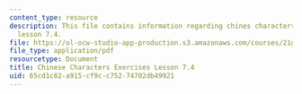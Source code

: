 ```yaml
---
content_type: resource
description: This file contains information regarding chines characters exercises
  lesson 7.4.
file: https://ol-ocw-studio-app-production.s3.amazonaws.com/courses/21g-107-chinese-i-streamlined-fall-2014/65cd1c82a915cf9cc75274702db49921_MIT21G_107F14_L7_st4_7.4.pdf
file_type: application/pdf
resourcetype: Document
title: Chinese Characters Exercises Lesson 7.4
uid: 65cd1c82-a915-cf9c-c752-74702db49921
---
```

